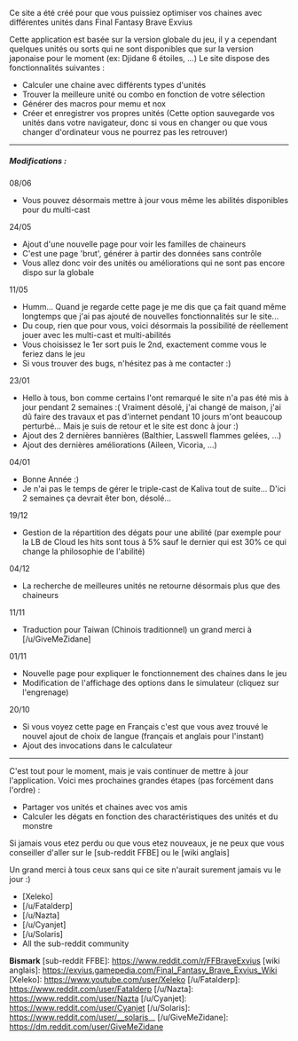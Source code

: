 Ce site a été créé pour que vous puissiez optimiser vos chaines avec différentes unités dans Final Fantasy Brave Exvius

Cette application est basée sur la version globale du jeu, il y a cependant quelques unités ou sorts qui ne sont disponibles que sur la version japonaise pour le moment (ex: Djidane 6 étoiles, ...)
Le site dispose des fonctionnalités suivantes :
 - Calculer une chaine avec différents types d'unités
 - Trouver la meilleure unité ou combo en fonction de votre sélection
 - Générer des macros pour memu et nox
 - Créer et enregistrer vos propres unités (Cette option sauvegarde vos unités dans votre navigateur, donc si vous en changer ou que vous changer d'ordinateur vous ne pourrez pas les retrouver)

---

##### Modifications :

08/06
 - Vous pouvez désormais mettre à jour vous même les abilités disponibles pour du multi-cast

24/05
- Ajout d'une nouvelle page pour voir les familles de chaineurs
- C'est une page 'brut', générer à partir des données sans contrôle
- Vous allez donc voir des unités ou améliorations qui ne sont pas encore dispo sur la globale

11/05
- Humm... Quand je regarde cette page je me dis que ça fait quand même longtemps que j'ai pas ajouté de nouvelles fonctionnalités sur le site...
- Du coup, rien que pour vous, voici désormais la possibilité de réellement jouer avec les multi-cast et multi-abilités
- Vous choisissez le 1er sort puis le 2nd, exactement comme vous le feriez dans le jeu
- Si vous trouver des bugs, n'hésitez pas à me contacter :)

23/01
 - Hello à tous, bon comme certains l'ont remarqué le site n'a pas été mis à jour pendant 2 semaines :( Vraiment désolé, j'ai changé de maison, j'ai dû faire des travaux et pas d'internet pendant 10 jours m'ont beaucoup perturbé... Mais je suis de retour et le site est donc à jour :)
 - Ajout des 2 dernières bannières (Balthier, Lasswell flammes gelées, ...)
 - Ajout des dernières améliorations (Aileen, Vicoria, ...)

04/01
 - Bonne Année :)
 - Je n'ai pas le temps de gérer le triple-cast de Kaliva tout de suite... D'ici 2 semaines ça devrait êter bon, désolé...

19/12
 - Gestion de la répartition des dégats pour une abilité (par exemple pour la LB de Cloud les hits sont tous à 5% sauf le dernier qui est 30% ce qui change la philosophie de l'abilité)

04/12
- La recherche de meilleures unités ne retourne désormais plus que des chaineurs

11/11
 - Traduction pour Taiwan (Chinois traditionnel) un grand merci à [/u/GiveMeZidane]

01/11
 - Nouvelle page pour expliquer le fonctionnement des chaines dans le jeu
 - Modification de l'affichage des options dans le simulateur (cliquez sur l'engrenage)

20/10
 - Si vous voyez cette page en Français c'est que vous avez trouvé le nouvel ajout de choix de langue (français et anglais pour l'instant)
 - Ajout des invocations dans le calculateur

---

C'est tout pour le moment, mais je vais continuer de mettre à jour l'application.
Voici mes prochaines grandes étapes (pas forcément dans l'ordre) :
 - Partager vos unités et chaines avec vos amis
 - Calculer les dégats en fonction des charactéristiques des unités et du monstre

Si jamais vous etez perdu ou que vous etez nouveaux, je ne peux que vous conseiller d'aller sur le [sub-reddit FFBE] ou le [wiki anglais]

Un grand merci à tous ceux sans qui ce site n'aurait surement jamais vu le jour :)
 - [Xeleko]
 - [/u/Fatalderp]
 - [/u/Nazta]
 - [/u/Cyanjet]
 - [/u/Solaris]
 - All the sub-reddit community

**Bismark**
[sub-reddit FFBE]: https://www.reddit.com/r/FFBraveExvius
[wiki anglais]: https://exvius.gamepedia.com/Final_Fantasy_Brave_Exvius_Wiki
[Xeleko]: https://www.youtube.com/user/Xeleko
[/u/Fatalderp]: https://www.reddit.com/user/Fatalderp
[/u/Nazta]: https://www.reddit.com/user/Nazta
[/u/Cyanjet]: https://www.reddit.com/user/Cyanjet
[/u/Solaris]: https://www.reddit.com/user/__solaris__
[/u/GiveMeZidane]: https://dm.reddit.com/user/GiveMeZidane

